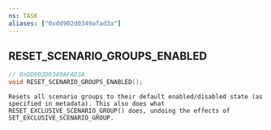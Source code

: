```yaml
---
ns: TASK
aliases: ["0xdd902d0349afad3a"]
---
```

## RESET_SCENARIO_GROUPS_ENABLED

```c
// 0xDD902D0349AFAD3A
void RESET_SCENARIO_GROUPS_ENABLED();
```

```
Resets all scenario groups to their default enabled/disabled state (as specified in metadata). This also does what RESET_EXCLUSIVE_SCENARIO_GROUP() does, undoing the effects of SET_EXCLUSIVE_SCENARIO_GROUP.
```
